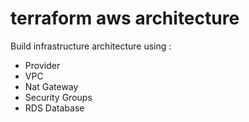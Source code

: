 # terraform aws architecture

Build infrastructure architecture using :

- Provider
- VPC
- Nat Gateway
- Security Groups
- RDS Database